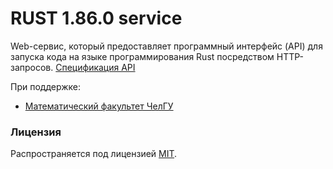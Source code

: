 # RUST 1.86.0 service
Web-сервис, который предоставляет программный интерфейс (API) для запуска кода на языке программирования Rust посредством HTTP-запросов. 
[Спецификация API](docs/specification.md)

При поддержке:
 * [Математический факультет ЧелГУ](http://math.csu.ru)

### Лицензия
Распространяется под лицензией [MIT](LICENSE).